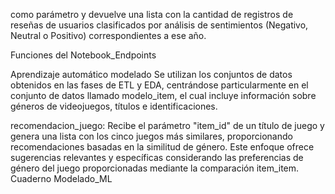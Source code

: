 como parámetro y devuelve una lista con la cantidad de registros de reseñas de usuarios clasificados por análisis de sentimientos (Negativo, Neutral o Positivo) correspondientes a ese año.

Funciones del Notebook_Endpoints

Aprendizaje automático modelado
Se utilizan los conjuntos de datos obtenidos en las fases de ETL y EDA, centrándose particularmente en el conjunto de datos llamado modelo_item, el cual incluye información sobre géneros de videojuegos, títulos e identificaciones.

recomendacion_juego: Recibe el parámetro "item_id" de un título de juego y genera una lista con los cinco juegos más similares, proporcionando recomendaciones basadas en la similitud de género. Este enfoque ofrece sugerencias relevantes y específicas considerando las preferencias de género del juego proporcionadas mediante la comparación item_item.
Cuaderno Modelado_ML
